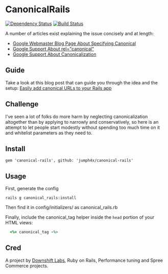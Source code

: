 CanonicalRails
==============
[![Dependency Status](https://gemnasium.com/jumph4x/canonical-rails.png)](https://gemnasium.com/jumph4x/canonical-rails)
[![Build Status](https://travis-ci.org/jumph4x/canonical-rails.svg?branch=master)](https://travis-ci.org/jumph4x/canonical-rails)

A number of articles exist explaining the issue concisely and at length:

 *   [Google Webmaster Blog Page About Specifying Canonical](http://googlewebmastercentral.blogspot.com/2009/02/specify-your-canonical.html)
 *   [Google Support About rel="canonical"](http://support.google.com/webmasters/bin/answer.py?hl=en&answer=139394)
 *   [Google Support About Canonicalization](http://support.google.com/webmasters/bin/answer.py?hl=en&answer=139066)

## Guide

Take a look at this blog post that can guide you through the idea and the setup: [Easily add canonical URLs to your Rails app](http://blog.planetargon.com/entries/2014/4/4/easily-add-canonical-urls-to-your-rails-app)

## Challenge

I've seen a lot of folks do more harm by neglecting canonicalization altogether than by applying to narrowly and conservatively, so here is an attempt to let people start modestly without spending too much time on it and whitelist parameters as they need to.

## Install

    gem 'canonical-rails', github: 'jumph4x/canonical-rails'

## Usage

First, generate the config

    rails g canonical_rails:install

Then find it in config/initializers/ as canonical_rails.rb

Finally, include the canonical_tag helper inside the `head` portion of
your HTML views:
```ruby
  <%= canonical_tag -%>
```

## Cred

A project by [Downshift Labs](http://downshiftlabs.com), Ruby on Rails,
Performance tuning and Spree Commerce projects.
